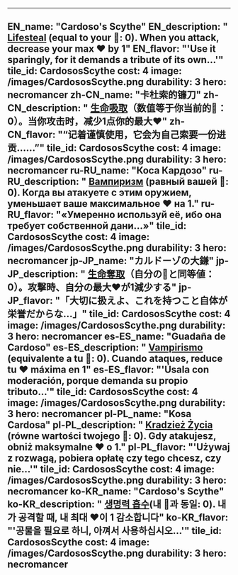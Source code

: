 ---

EN_name: "Cardoso's Scythe"
EN_description: " <u>Lifesteal</u> (equal to your 🔸: 0). When you attack, decrease your max ❤️ by 1"
EN_flavor: "'Use it sparingly, for it demands a tribute of its own...'"
tile_id: CardososScythe
cost: 4
image: /images/CardososScythe.png
durability: 3
hero: necromancer
zh-CN_name: "卡杜索的镰刀"
zh-CN_description: " <u>生命吸取</u>（数值等于你当前的🔸：0）。当你攻击时，减少1点你的最大❤️"
zh-CN_flavor: "“记着谨慎使用，它会为自己索要一份进贡……”"
tile_id: CardososScythe
cost: 4
image: /images/CardososScythe.png
durability: 3
hero: necromancer
ru-RU_name: "Коса Кардозо"
ru-RU_description: " <u>Вампиризм</u> (равный вашей 🔸: 0). Когда вы атакуете с этим оружием, уменьшает ваше максимальное ❤️ на 1."
ru-RU_flavor: "«Умеренно используй её, ибо она требует собственной дани...»"
tile_id: CardososScythe
cost: 4
image: /images/CardososScythe.png
durability: 3
hero: necromancer
jp-JP_name: "カルドーゾの大鎌"
jp-JP_description: " <u>生命奪取</u>（自分の🔸と同等値：0）。攻撃時、自分の最大❤️が1減少する"
jp-JP_flavor: "「大切に扱えよ、これを持つこと自体が栄誉だからな…」"
tile_id: CardososScythe
cost: 4
image: /images/CardososScythe.png
durability: 3
hero: necromancer
es-ES_name: "Guadaña de Cardoso"
es-ES_description: " <u>Vampirismo</u> (equivalente a tu 🔸: 0). Cuando ataques, reduce tu ❤️ máxima en 1"
es-ES_flavor: "'Úsala con moderación, porque demanda su propio tributo...'"
tile_id: CardososScythe
cost: 4
image: /images/CardososScythe.png
durability: 3
hero: necromancer
pl-PL_name: "Kosa Cardosa"
pl-PL_description: " <u>Kradzież Życia</u> (równe wartości twojego 🔸: 0).
Gdy atakujesz, obniż maksymalne ❤️ o 1."
pl-PL_flavor: "'Używaj z rozwagą, pobiera opłatę czy tego chcesz, czy nie...'"
tile_id: CardososScythe
cost: 4
image: /images/CardososScythe.png
durability: 3
hero: necromancer
ko-KR_name: "Cardoso's Scythe"
ko-KR_description: " <u>생명력 흡수</u>(내 🔸과 동일: 0). 내가 공격할 때, 내 최대 ❤️이 1 감소합니다"
ko-KR_flavor: "'공물을 필요로 하니, 아껴서 사용하십시오...'"
tile_id: CardososScythe
cost: 4
image: /images/CardososScythe.png
durability: 3
hero: necromancer
---